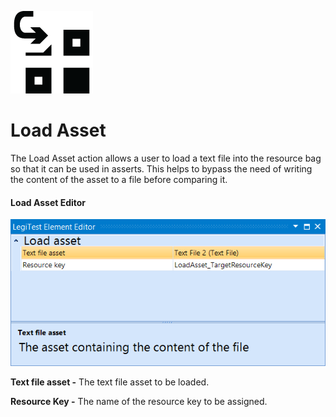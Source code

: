 ﻿![](images/LoadAsset.png)

# Load Asset



The Load Asset action allows a user to load a text file into the resource bag so that it can be used in asserts. This helps to bypass the need of writing the content of the asset to a file before comparing it.



#### Load Asset Editor

![](images/LoadAssetEditor.png)





**Text file asset -** The text file asset to be loaded.



**Resource Key -** The name of the resource key to be assigned.